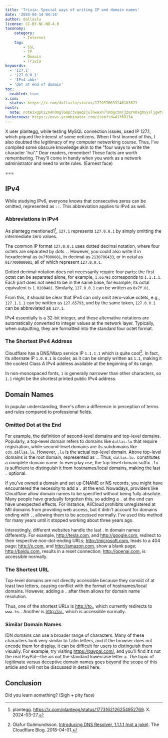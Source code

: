 ```yaml
---
title: 'Trivia: Special ways of writing IP and domain names'
date: '2024-04-14 04:14'
author: dallaslu
license: CC-BY-NC-ND-4.0
taxonomy:
    category:
        - Internet
    tag:
        - SSL
        - IP
        - Domain
        - Trivia
keywords:
  - '127.1'
  - '127.0.0.1'
  - 'IPv4 abbr'
  - 'dot at end of domain'
toc:
  enabled: true
x.com:
  status: https://x.com/dallaslu/status/1779570633246183673
nostr:
  note: note1xgph22n4n0mgl68pc3vqeq2julhwaxh7lmdgctmjjzqrn0xgmsysljgwtr
hackernews: https://news.ycombinator.com/item?id=41369134
---
```


X user plantegg, while testing MySQL connection issues, used IP 127.1, which piqued the interest of some netizens. When I first learned of this, I also doubted the legitimacy of my computer networking course. Thus, I've compiled some obscure knowledge akin to the "four ways to write the character 'hui'." Dear readers, remember! These facts are worth remembering. They'll come in handy when you work as a network administrator and need to write rules. (Earnest face)

===

## IPv4

While studying IPv6, everyone knows that consecutive zeros can be omitted, represented as `::`. This abbreviation applies to IPv4 as well.

### Abbreviations in IPv4

As plantegg mentioned1[^plantegg], `127.1` represents `127.0.0.1` by simply omitting the intermediate zero values.

The common IP format `127.0.0.1` uses dotted decimal notation, where four octets are separated by dots `.`. However, you could also write it in hexadecimal as `0x7f000001`, in decimal as `2130706433`, or in octal as `017700000001`, all of which represent `127.0.0.1`.

Dotted decimal notation does not necessarily require four parts; the first octet can be separated alone, for example, `1.65793` corresponds to `1.1.1.1`. Each part does not need to be in the same base, for example, its octal equivalent is `1.0200401`. Similarly, `127.0.0.1` can be written as `0x7f.01`.

From this, it should be clear that IPv4 can only omit zero-value octets, e.g., `127.1.1.1` can be written as `127.65793`, and by the same token, `127.0.0.1` can be abbreviated as `127.1`.

IPv4 essentially is a 32-bit integer, and these alternative notations are automatically converted to integer values at the network layer. Typically, when outputting, they are formatted into the standard four octet format.

### The Shortest IPv4 Address

Cloudflare has a DNS/Warp service IP `1.1.1.1` which is quite cool[^cloudflare-dns]. In fact, its alternate IP `1.0.0.1` is cooler, as it can be simply written as `1.1`, making it the coolest Class A IPv4 address available at the beginning of its range.

In non-monospaced fonts, `1` is generally narrower than other characters, so `1.1` might be the shortest printed public IPv4 address.

## Domain Names

In popular understanding, there's often a difference in perception of terms and rules compared to professional fields.

### Omitted Dot at the End

For example, the definition of second-level domains and top-level domains. Popularly, a top-level domain refers to domains like `dallas.lu` that require registration, while second-level domains are its subdomains like `cdn.dallas.lu`. However, `.lu` is the actual top-level domain. Above top-level domains is the root domain, represented as `.`. Thus, `dallas.lu.` constitutes a complete domain name. In everyday use, the top-level domain suffix `.lu `is sufficient to distinguish it from hostnames/local domains, making the last `.` optional.

If you've owned a domain and set up CNAME or NS records, you might have encountered the necessity to add a `.` at the end. Nowadays, providers like Cloudflare allow domain names to be specified without being fully absolute. Many people have gradually forgotten this, so adding a `.` at the end can have unexpected effects. For instance, AliCloud prohibits unregistered at MII domains from providing web access, but it didn't account for domains ending with `.`, allowing them to be accessed normally. I've used this method for many years until it stopped working about three years ago.

Interestingly, different websites handle the last `.`in domain names differently. For example, <http://tesla.com.> and <http://google.com.> redirect to their respective non-dot-ending URLs; <http://microsoft.com.> leads to a 404 page; <http://x.com.> and <http://amazon.com.> show a blank page; <http://baidu.com.> results in a reset connection; <http://openai.com.> is accessible normally.

### The Shortest URL

Top-level domains are not directly accessible because they consist of at least two letters, causing conflict with the format of hostnames/local domains. However, adding a `.` after them allows for domain name resolution.

Thus, one of the shortest URLs is <http://to.>, which currently redirects to `www.to.`. Another is <http://ai.>, which is accessible normally.

### Similar Domain Names

IDN domains can use a broader range of characters. Many of these characters look very similar to Latin letters, and if the browser does not encode them for display, it can be difficult for users to distinguish them visually. For example, try visiting <https://раураӏ.com/>, and you'll find it's not the real PayPal—the `а`is not the standard lowercase letter `a`. The topic of legitimate versus deceptive domain names goes beyond the scope of this article and will not be discussed in detail here.

## Conclusion

Did you learn something? (Sigh + pity face)

[^plantegg]: plantegg. <https://x.com/plantegg/status/1773162126254952769>. X. 2024-03-27.
[^cloudflare-dns]:Ólafur Guðmundsson. [Introducing DNS Resolver, 1.1.1.1 (not a joke)](https://blog.cloudflare.com/dns-resolver-1-1-1-1). The Cloudflare Blog. 2018-04-01.